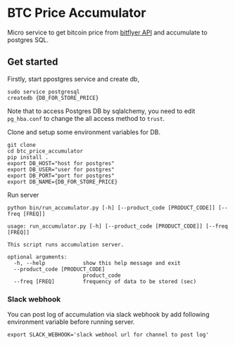 # BTC Price Accumulator
Micro service to get bitcoin price from [bitflyer API](https://lightning.bitflyer.com/docs?lang=en) and accumulate to postgres SQL.

## Get started
Firstly, start ppostgres service and create db,

```
sudo service postgresql
createdb {DB_FOR_STORE_PRICE}
```

Note that to access Postgres DB by sqlalchemy,
you need to edit `pg_hba.conf` to change the all access method to `trust`.

Clone and setup some environment variables for DB.

```
git clone 
cd btc_price_accumulator
pip install .
export DB_HOST="host for postgres"
export DB_USER="user for postgres"
export DB_PORT="port for postgres"
export DB_NAME={DB_FOR_STORE_PRICE} 
```

Run server

```
python bin/run_accumulator.py [-h] [--product_code [PRODUCT_CODE]] [--freq [FREQ]]

usage: run_accumulator.py [-h] [--product_code [PRODUCT_CODE]] [--freq [FREQ]]

This script runs accumulation server.

optional arguments:
  -h, --help            show this help message and exit
  --product_code [PRODUCT_CODE]
                        product_code
  --freq [FREQ]         frequency of data to be stored (sec)
```

### Slack webhook
You can post log of accumulation via slack webhook by add following environment variable before running server.

```
export SLACK_WEBHOOK='slack webhool url for channel to post log'
``` 